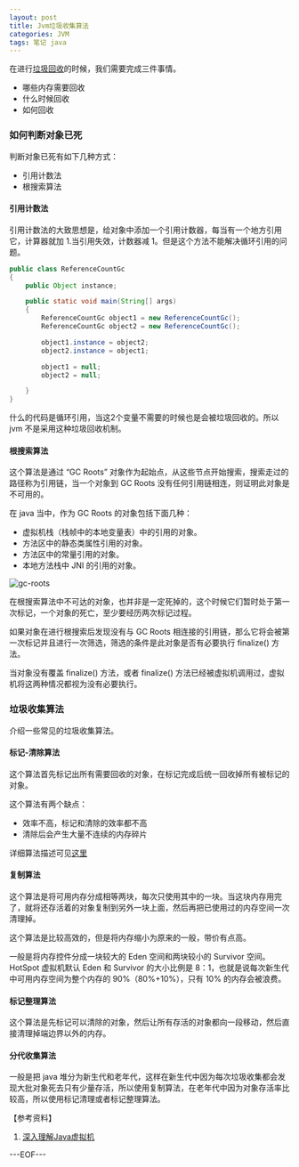 ```yaml
---
layout: post
title: Jvm垃圾收集算法
categories: JVM
tags: 笔记 java
---
```


在进行[垃圾回收](http://zh.wikipedia.org/wiki/%E5%9E%83%E5%9C%BE%E5%9B%9E%E6%94%B6_%E8%A8%88%E7%AE%97%E6%A9%9F%E7%A7%91%E5%AD%B8)的时候，我们需要完成三件事情。

- 哪些内存需要回收
- 什么时候回收
- 如何回收

### 如何判断对象已死

判断对象已死有如下几种方式：

- 引用计数法
- 根搜索算法

#### 引用计数法

引用计数法的大致思想是，给对象中添加一个引用计数器，每当有一个地方引用它，计算器就加 1.当引用失效，计数器减 1。但是这个方法不能解决循环引用的问题。

```java
public class ReferenceCountGc
{
    public Object instance;

    public static void main(String[] args)
    {
        ReferenceCountGc object1 = new ReferenceCountGc();
        ReferenceCountGc object2 = new ReferenceCountGc();

        object1.instance = object2;
        object2.instance = object1;

        object1 = null;
        object2 = null;

    }
}
```

什么的代码是循环引用，当这2个变量不需要的时候也是会被垃圾回收的。所以 jvm 不是采用这种垃圾回收机制。

#### 根搜索算法

这个算法是通过 “GC Roots” 对象作为起始点，从这些节点开始搜索，搜索走过的路径称为引用链，当一个对象到 GC Roots 没有任何引用链相连，则证明此对象是不可用的。

在 java 当中，作为 GC Roots 的对象包括下面几种：

- 虚拟机栈（栈帧中的本地变量表）中的引用的对象。
- 方法区中的静态类属性引用的对象。
- 方法区中的常量引用的对象。
- 本地方法栈中 JNI 的引用的对象。

![gc-roots](http://renchx.com/public/images/jvm-gc.png)

在根搜索算法中不可达的对象，也并非是一定死掉的，这个时候它们暂时处于第一次标记，一个对象的死亡，至少要经历两次标记过程。

如果对象在进行根搜索后发现没有与 GC Roots 相连接的引用链，那么它将会被第一次标记并且进行一次筛选，筛选的条件是此对象是否有必要执行 finalize() 方法。

当对象没有覆盖 finalize() 方法，或者 finalize() 方法已经被虚拟机调用过，虚拟机将这两种情况都视为没有必要执行。

### 垃圾收集算法

介绍一些常见的垃圾收集算法。

#### 标记-清除算法

这个算法首先标记出所有需要回收的对象，在标记完成后统一回收掉所有被标记的对象。

这个算法有两个缺点：

- 效率不高，标记和清除的效率都不高
- 清除后会产生大量不连续的内存碎片

详细算法描述可见[这里](http://www.brpreiss.com/books/opus5/html/page424.html)

#### 复制算法

这个算法是将可用内存分成相等两块，每次只使用其中的一块。当这块内存用完了，就将还存活着的对象复制到另外一块上面，然后再把已使用过的内存空间一次清理掉。

这个算法是比较高效的，但是将内存缩小为原来的一般，带价有点高。

一般是将内存控件分成一块较大的 Eden 空间和两块较小的 Survivor 空间。HotSpot 虚拟机默认 Eden 和 Survivor 的大小比例是 8：1，也就是说每次新生代中可用内存空间为整个内存的 90%（80%+10%），只有 10% 的内存会被浪费。

#### 标记整理算法

这个算法是先标记可以清除的对象，然后让所有存活的对象都向一段移动，然后直接清理掉端边界以外的内存。

#### 分代收集算法

一般是把 java 堆分为新生代和老年代，这样在新生代中因为每次垃圾收集都会发现大批对象死去只有少量存活，所以使用复制算法，在老年代中因为对象存活率比较高，所以使用标记清理或者标记整理算法。

【参考资料】

1. [深入理解Java虚拟机](http://book.douban.com/subject/24722612/)

---EOF---

